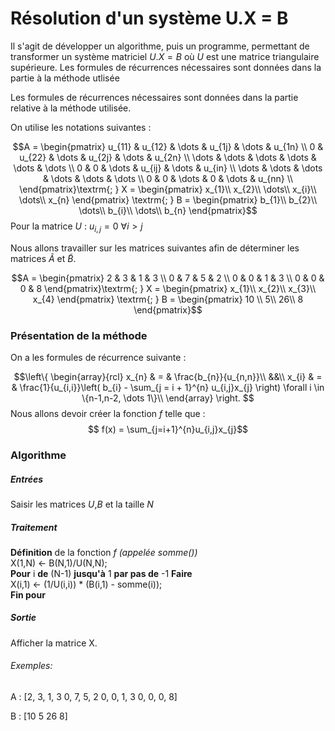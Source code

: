# Résolution d'un système U.X = B
Il s'agit de développer un algorithme, puis un programme, permettant de transformer un système matriciel $U.X=B$ où $U$ est une matrice triangulaire supérieure.
Les formules de récurrences nécessaires sont données dans la partie à la méthode utlisée
<!-- \newline-->
Les formules de récurrences nécessaires sont données dans la partie relative à la méthode utilisée.
<!-- \newline-->
On utilise les notations suivantes :

$$A = \begin{pmatrix}
u_{11} & u_{12} & \dots & u_{1j} & \dots & u_{1n}  \\
0 & u_{22} & \dots & u_{2j} & \dots & u_{2n}  \\
\dots & \dots & \dots & \dots & \dots & \dots  \\
0 & 0 & \dots & u_{ij} & \dots & u_{in}  \\
\dots & \dots & \dots & \dots & \dots & \dots  \\
0 & 0 & \dots & 0 & \dots & u_{nn}  \\
\end{pmatrix}\textrm{; } X = \begin{pmatrix}
x_{1}\\
x_{2}\\
\dots\\
x_{i}\\
\dots\\
x_{n}
\end{pmatrix} \textrm{; } B = \begin{pmatrix}
b_{1}\\
b_{2}\\
\dots\\
b_{i}\\
\dots\\
b_{n}
\end{pmatrix}$$
Pour la matrice $U$ : $u_{i,j} = 0$ $\forall i > j$

Nous allons travailler sur les matrices suivantes afin de déterminer les matrices $\tilde{A}$ et $\tilde{B}$.

$$A = \begin{pmatrix}
2 & 3 & 1 & 3 \\
0 & 7 & 5 & 2 \\
0 & 0 & 1 & 3 \\
0 & 0 & 0 & 8
\end{pmatrix}\textrm{; } X = \begin{pmatrix}
x_{1}\\
x_{2}\\
x_{3}\\
x_{4}
\end{pmatrix} \textrm{; } B = \begin{pmatrix}
10 \\
5\\
26\\
8
\end{pmatrix}$$

### Présentation de la méthode

On a les formules de récurrence suivante :

$$\left\{
  \begin{array}{rcl}
    x_{n} & = & \frac{b_{n}}{u_{n,n}}\\
&&\\
    x_{i} & = & \frac{1}{u_{i,i}}\left( b_{i} - \sum_{j = i + 1}^{n} u_{i,j}x_{j} \right) \forall i \in \{n-1,n-2, \dots 1\}\\
  \end{array}
\right.
$$
Nous allons devoir créer la fonction $f$ telle que :
$$ f(x) = \sum_{j=i+1}^{n}u_{i,j}x_{j}$$

### Algorithme

##### Entrées
Saisir les matrices $U$,$B$ et la taille $N$
##### Traitement
**Définition** de la fonction $f$ *(appelée somme())*
<br>
X(1,N) ← B(N,1)/U(N,N);
<br>
**Pour** i **de** (N-1) **jusqu'à** 1 **par pas de** -1 **Faire**
<br>
X(i,1) ← (1/U(i,i)) * (B(i,1) - somme(i));
<br>
**Fin pour**
##### Sortie
Afficher la matrice X.


###### Exemples:
A :
[2, 3, 1, 3
 0, 7, 5, 2
 0, 0, 1, 3
 0, 0, 0, 8]

B :
[10
5
26
8]
